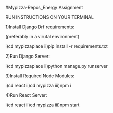 #Mypizza-Repos_Energy Assignment


RUN INSTRUCTIONS ON YOUR TERMINAL


1)Install Django Drf requirements:

(preferably in a virutal environment)

i)cd mypizzaplace 
ii)pip install -r requirements.txt

2)Run Django Server:

i)cd mypizzaplace
ii)python manage.py runserver

3)Install Required Node Modules:

i)cd react
ii)cd mypizza
iii)npm i

4)Run React Server:

i)cd react
ii)cd mypizza
iii)npm start